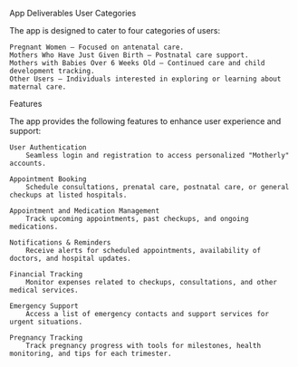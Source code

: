 App Deliverables
User Categories

The app is designed to cater to four categories of users:

    Pregnant Women – Focused on antenatal care.
    Mothers Who Have Just Given Birth – Postnatal care support.
    Mothers with Babies Over 6 Weeks Old – Continued care and child development tracking.
    Other Users – Individuals interested in exploring or learning about maternal care.

Features

The app provides the following features to enhance user experience and support:

    User Authentication
        Seamless login and registration to access personalized "Motherly" accounts.

    Appointment Booking
        Schedule consultations, prenatal care, postnatal care, or general checkups at listed hospitals.

    Appointment and Medication Management
        Track upcoming appointments, past checkups, and ongoing medications.

    Notifications & Reminders
        Receive alerts for scheduled appointments, availability of doctors, and hospital updates.

    Financial Tracking
        Monitor expenses related to checkups, consultations, and other medical services.

    Emergency Support
        Access a list of emergency contacts and support services for urgent situations.

    Pregnancy Tracking
        Track pregnancy progress with tools for milestones, health monitoring, and tips for each trimester.

        